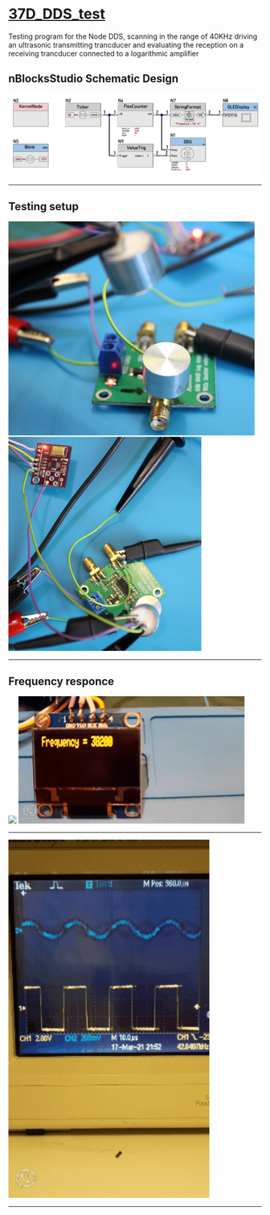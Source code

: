 # [37D_DDS_test](https://github.com/nBlocksStudioApps/37D_DDS_test_FIRMWARE)

Testing program for the Node DDS, scanning in the range of 40KHz driving an ultrasonic transmitting trancducer and evaluating the reception on a receiving trancducer connected to a logarithmic amplifier



## nBlocksStudio Schematic Design


<p align="center">
<img
src="img/01.PNG"
width = 900
/>
</p>

----

## Testing setup

<img
src="img/04.PNG"
height = 425
/>
<img
src="img/05.PNG"
height = 425
/>

----

## Frequency responce
<img
src="img/03.GIF"
width = 450
/>
<img
src="img/04.GIF"
width = 450
/>

----

<img
src="img/02.GIF"
width = 400
/>

----